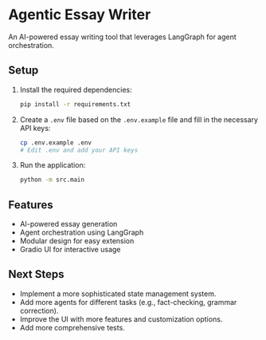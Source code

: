 
# Agentic Essay Writer

An AI-powered essay writing tool that leverages LangGraph for agent orchestration.

## Setup

1.  Install the required dependencies:

    ```bash
    pip install -r requirements.txt
    ```
2.  Create a `.env` file based on the `.env.example` file and fill in the necessary API keys:

    ```bash
    cp .env.example .env
    # Edit .env and add your API keys
    ```
3.  Run the application:

    ```bash
    python -m src.main
    ```

## Features

*   AI-powered essay generation
*   Agent orchestration using LangGraph
*   Modular design for easy extension
*   Gradio UI for interactive usage

## Next Steps

*   Implement a more sophisticated state management system.
*   Add more agents for different tasks (e.g., fact-checking, grammar correction).
*   Improve the UI with more features and customization options.
*   Add more comprehensive tests.
